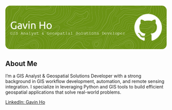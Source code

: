 ![Header](./github-header-banner.png)

## About Me
I’m a GIS Analyst & Geospatial Solutions Developer with a strong background in GIS workflow development, automation, and remote sensing integration. I specialize in leveraging Python and GIS tools to build efficient geospatial applications that solve real-world problems.

[LinkedIn: Gavin Ho](https://www.linkedin.com/in/gavin-ho-925979239/)
